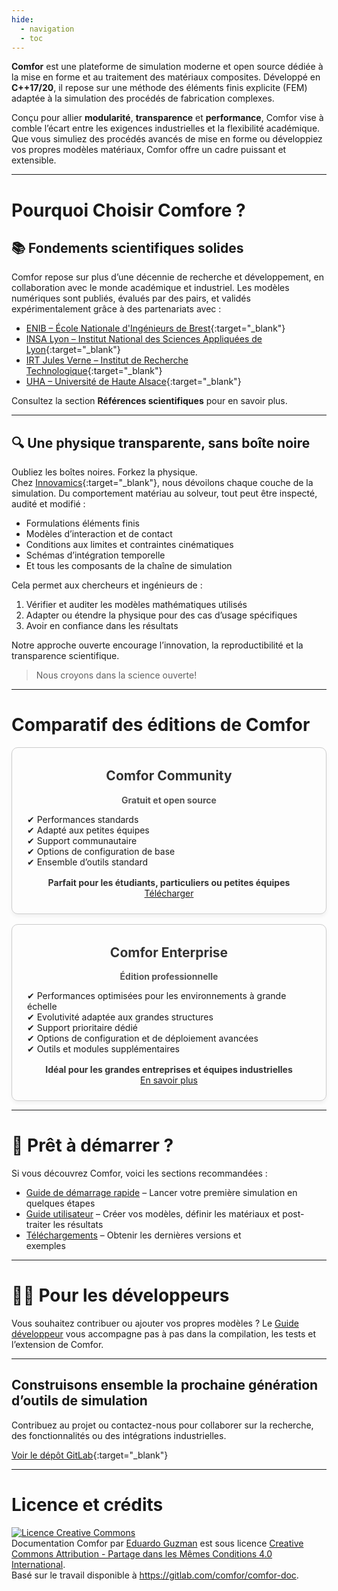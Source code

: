 ```yaml
---
hide:
  - navigation
  - toc
---
```


**Comfor** est une plateforme de simulation moderne et open source dédiée à la
mise en forme et au traitement des matériaux composites. Développé en
**C++17/20**, il repose sur une méthode des éléments finis explicite (FEM)
adaptée à la simulation des procédés de fabrication complexes.

Conçu pour allier **modularité**, **transparence** et **performance**, Comfor
vise à comble l’écart entre les exigences industrielles et la flexibilité
académique. Que vous simuliez des procédés avancés de mise en forme ou
développiez vos propres modèles matériaux, Comfor offre un cadre puissant et
extensible.

---

# Pourquoi Choisir Comfore ?

## 📚 Fondements scientifiques solides

Comfor repose sur plus d’une décennie de recherche et développement, en
collaboration avec le monde académique et industriel. Les modèles numériques
sont publiés, évalués par des pairs, et validés expérimentalement grâce à des
partenariats avec :

- [ENIB – École Nationale d'Ingénieurs de Brest](https://www.enib.fr/en_enib/){:target="_blank"}
- [INSA Lyon – Institut National des Sciences Appliquées de Lyon](https://www.insa-lyon.fr/en){:target="_blank"}
- [IRT Jules Verne – Institut de Recherche Technologique](https://www.irt-jules-verne.fr/en/irt-jules-verne/){:target="_blank"}
- [UHA – Université de Haute Alsace](https://www.uha.fr/en/index.html){:target="_blank"}

Consultez la section **Références scientifiques** pour en savoir plus.

---

## 🔍 Une physique transparente, sans boîte noire

Oubliez les boîtes noires. Forkez la physique.  
Chez [Innovamics](https://www.innovamics.com/){:target="_blank"}, nous dévoilons chaque couche de
la simulation. Du comportement matériau au solveur, tout peut être inspecté,
audité et modifié :

- Formulations éléments finis  
- Modèles d’interaction et de contact  
- Conditions aux limites et contraintes cinématiques
- Schémas d’intégration temporelle  
- Et tous les composants de la chaîne de simulation

Cela permet aux chercheurs et ingénieurs de :

1. Vérifier et auditer les modèles mathématiques utilisés  
2. Adapter ou étendre la physique pour des cas d’usage spécifiques  
3. Avoir en confiance dans les résultats  

Notre approche ouverte encourage l’innovation, la reproductibilité et la
transparence scientifique.

> Nous croyons dans la science ouverte!

---

# Comparatif des éditions de Comfor

<div class="comparatif-container" style="display: flex; flex-wrap: wrap; gap: 1rem; justify-content: center;">

  <div class="edition-card" style="flex: 1; min-width: 250px; border: 1px solid #ccc; border-radius: 10px; padding: 1.5rem; text-align: center; box-shadow: 0 4px 6px rgba(0,0,0,0.05); transition: transform 0.2s;">
    <h2 style="margin-top: 0.5rem; color: #333;">Comfor Community</h2>
    <p style="font-weight: bold; color: #555;">Gratuit et open source</p>
    <ul style="list-style: none; padding: 0; text-align: left;">
      <li>✔ Performances standards</li>
      <li>✔ Adapté aux petites équipes</li>
      <li>✔ Support communautaire</li>
      <li>✔ Options de configuration de base</li>
      <li>✔ Ensemble d’outils standard</li>
    </ul>
    <div style="margin-top: 1rem; font-weight: bold; color: #333;">Parfait pour les étudiants, particuliers ou petites équipes</div>
    <a class="md-button md-raised" href="overview/download/" style="margin-top: 1rem;">Télécharger</a>
  </div>

  <div class="edition-card" style="flex: 1; min-width: 250px; border: 1px solid #ccc; border-radius: 10px; padding: 1.5rem; text-align: center; box-shadow: 0 4px 6px rgba(0,0,0,0.05); transition: transform 0.2s;">
    <h2 style="margin-top: 0.5rem; color: #333;">Comfor Enterprise</h2>
    <p style="font-weight: bold; color: #555;">Édition professionnelle</p>
    <ul style="list-style: none; padding: 0; text-align: left;">
      <li>✔ Performances optimisées pour les environnements à grande échelle</li>
      <li>✔ Evolutivité adaptée aux grandes structures</li>
      <li>✔ Support prioritaire dédié</li>
      <li>✔ Options de configuration et de déploiement avancées</li>
      <li>✔ Outils et modules supplémentaires</li>
    </ul>
    <div style="margin-top: 1rem; font-weight: bold; color: #333;">Idéal pour les grandes entreprises et équipes industrielles</div>
    <a class="md-button md-raised" href="collaborate/industry/#comfor_entreprise" style="margin-top: 1rem;">En savoir plus</a>
  </div>

</div>

---

# 🚀 Prêt à démarrer ?

Si vous découvrez Comfor, voici les sections recommandées :

- [Guide de démarrage rapide](overview/quick_starter_guide.md) – Lancer votre
  première simulation en quelques étapes  
- [Guide utilisateur](docs/overview.md) – Créer vos modèles, définir les
  matériaux et post-traiter les résultats  
- [Téléchargements](overview/download.md) – Obtenir les dernières versions et  
  exemples

---

# 👩‍💻 Pour les développeurs

Vous souhaitez contribuer ou ajouter vos propres modèles ? Le
[Guide développeur](developers/api.md) vous accompagne pas à pas dans la
compilation, les tests et l’extension de Comfor.

---

## Construisons ensemble la prochaine génération d’outils de simulation

Contribuez au projet ou contactez-nous pour collaborer sur la recherche, des
fonctionnalités ou des intégrations industrielles.

[Voir le dépôt GitLab](https://gitlab.com/comfor){:target="_blank"}

---

# Licence et crédits

<a rel="license" href="http://creativecommons.org/licenses/by-sa/4.0/"><img
alt="Licence Creative Commons" style="border-width:0"
src="https://i.creativecommons.org/l/by-sa/4.0/88x31.png" /></a><br /><span
xmlns:dct="http://purl.org/dc/terms/" property="dct:title">Documentation Comfor</span> par <a xmlns:cc="http://creativecommons.org/ns#"
href="https://egm_foss.gitlab.io/about_me/" property="cc:attributionName"
rel="cc:attributionURL">Eduardo Guzman</a> est sous licence <a rel="license"
href="http://creativecommons.org/licenses/by-sa/4.0/">Creative Commons Attribution - Partage dans les Mêmes Conditions 4.0 International</a>.<br />Basé sur le travail disponible à <a
xmlns:dct="http://purl.org/dc/terms/"
href="https://gitlab.com/comfor/comfor-doc"
rel="dct:source">https://gitlab.com/comfor/comfor-doc</a>.
